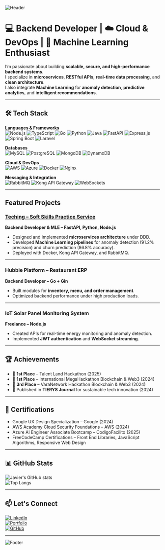 <!-- Banner -->
![Header](https://capsule-render.vercel.app/api?type=waving&color=0:0f2027,50:2c5364,100:203a43&height=200&section=header&text=Javier%20Antonio%20Cundapi%20Toledo&fontSize=28&fontColor=fff&animation=fadeIn&fontAlignY=35)

# 💻 Backend Developer | ☁️ Cloud & DevOps | 🤖 Machine Learning Enthusiast

I’m passionate about building **scalable, secure, and high-performance backend systems**.  
I specialize in **microservices**, **RESTful APIs**, **real-time data processing**, and **clean architecture**.  
I also integrate **Machine Learning** for **anomaly detection**, **predictive analytics**, and **intelligent recommendations**.

---

## 🛠 Tech Stack

**Languages & Frameworks**  
![Node.js](https://img.shields.io/badge/Node.js-339933?style=for-the-badge&logo=nodedotjs&logoColor=white)
![TypeScript](https://img.shields.io/badge/TypeScript-3178C6?style=for-the-badge&logo=typescript&logoColor=white)
![Go](https://img.shields.io/badge/Go-00ADD8?style=for-the-badge&logo=go&logoColor=white)
![Python](https://img.shields.io/badge/Python-3776AB?style=for-the-badge&logo=python&logoColor=white)
![Java](https://img.shields.io/badge/Java-007396?style=for-the-badge&logo=openjdk&logoColor=white)
![FastAPI](https://img.shields.io/badge/FastAPI-009688?style=for-the-badge&logo=fastapi&logoColor=white)
![Express.js](https://img.shields.io/badge/Express.js-000000?style=for-the-badge&logo=express&logoColor=white)
![Spring Boot](https://img.shields.io/badge/Spring_Boot-6DB33F?style=for-the-badge&logo=springboot&logoColor=white)
![Laravel](https://img.shields.io/badge/Laravel-FF2D20?style=for-the-badge&logo=laravel&logoColor=white)

**Databases**  
![MySQL](https://img.shields.io/badge/MySQL-005C84?style=for-the-badge&logo=mysql&logoColor=white)
![PostgreSQL](https://img.shields.io/badge/PostgreSQL-316192?style=for-the-badge&logo=postgresql&logoColor=white)
![MongoDB](https://img.shields.io/badge/MongoDB-4EA94B?style=for-the-badge&logo=mongodb&logoColor=white)
![DynamoDB](https://img.shields.io/badge/DynamoDB-4053D6?style=for-the-badge&logo=amazondynamodb&logoColor=white)

**Cloud & DevOps**  
![AWS](https://img.shields.io/badge/AWS-FF9900?style=for-the-badge&logo=amazonwebservices&logoColor=white)
![Azure](https://img.shields.io/badge/Azure-0078D4?style=for-the-badge&logo=microsoftazure&logoColor=white)
![Docker](https://img.shields.io/badge/Docker-2496ED?style=for-the-badge&logo=docker&logoColor=white)
![Nginx](https://img.shields.io/badge/Nginx-009639?style=for-the-badge&logo=nginx&logoColor=white)

**Messaging & Integration**  
![RabbitMQ](https://img.shields.io/badge/RabbitMQ-FF6600?style=for-the-badge&logo=rabbitmq&logoColor=white)
![Kong API Gateway](https://img.shields.io/badge/Kong-002A3A?style=for-the-badge&logo=kong&logoColor=white)
![WebSockets](https://img.shields.io/badge/WebSockets-010101?style=for-the-badge&logo=socketdotio&logoColor=white)

---

##  Featured Projects

###  [Teching – Soft Skills Practice Service](https://cundapi.teching.tech/)  
**Backend Developer & MLE – FastAPI, Python, Node.js**  
- Designed and implemented **microservices architecture** under DDD.  
- Developed **Machine Learning pipelines** for anomaly detection (91.2% precision) and churn prediction (86.8% accuracy).  
- Deployed with Docker, Kong API Gateway, and RabbitMQ.  

---

###  Hubbie Platform – Restaurant ERP  
**Backend Developer – Go + Gin**  
- Built modules for **inventory, menu, and order management**.  
- Optimized backend performance under high production loads.  

---

###  IoT Solar Panel Monitoring System  
**Freelance – Node.js**  
- Created APIs for real-time energy monitoring and anomaly detection.  
- Implemented **JWT authentication** and **WebSocket streaming**.  

---

## 🏆 Achievements

- 🥇 **1st Place** – Talent Land Hackathon (2025)  
- 🥇 **1st Place** – International MegaHackathon Blockchain & Web3 (2024)  
- 🥉 **3rd Place** – VaraNetwork Hackathon Blockchain & Web3 (2024)  
- 📄 Published in **TIERYS Journal** for sustainable tech innovation (2024)  

---

## 📜 Certifications

- Google UX Design Specialization – Google (2024)  
- AWS Academy Cloud Security Foundations – AWS (2024)  
- Azure AI Engineer Associate Bootcamp – CodigoFacilito (2025)  
- FreeCodeCamp Certifications – Front End Libraries, JavaScript Algorithms, Responsive Web Design  

---

## 📊 GitHub Stats

![Javier's GitHub stats](https://github-readme-stats.vercel.app/api?username=javier223222&show_icons=true&theme=tokyonight)  
![Top Langs](https://github-readme-stats.vercel.app/api/top-langs/?username=javier223222&layout=compact&theme=tokyonight)  

---

## 📫 Let's Connect

[![LinkedIn](https://img.shields.io/badge/LinkedIn-0e76a8?style=for-the-badge&logo=linkedin&logoColor=white)](https://www.linkedin.com/in/javier-antonio-cundapi-toledo-22211a195/)  
[![Portfolio](https://img.shields.io/badge/Portfolio-000?style=for-the-badge&logo=vercel&logoColor=white)](https://cundapi.teching.tech/)  
[![GitHub](https://img.shields.io/badge/GitHub-171515?style=for-the-badge&logo=github&logoColor=white)](https://github.com/javier223222)  

---

<!-- Footer -->
![Footer](https://capsule-render.vercel.app/api?type=waving&color=0:0f2027,50:2c5364,100:203a43&height=120&section=footer)

